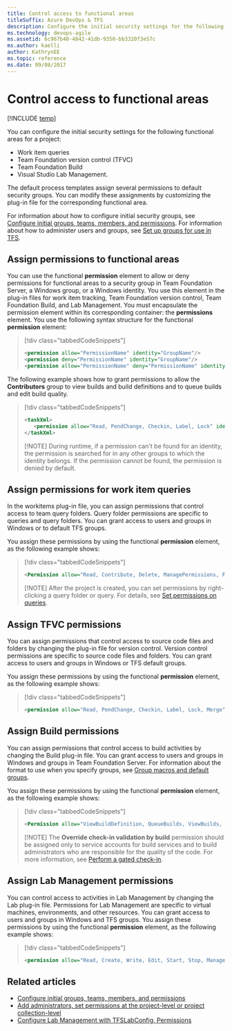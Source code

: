 ```yaml
---
title: Control access to functional areas
titleSuffix: Azure DevOps & TFS
description: Configure the initial security settings for the following functional areas for a project in Team Foundation Server
ms.technology: devops-agile
ms.assetid: 6c967b40-4842-41db-9350-bb3320f3e57c
ms.author: kaelli
author: KathrynEE
ms.topic: reference
ms.date: 09/08/2017
---
```


# Control access to functional areas

[!INCLUDE [temp](../../includes/customization-phase-0-and-1-plus-version-header.md)]

You can configure the initial security settings for the following functional areas for a project:

- Work item queries
- Team Foundation version control (TFVC)
- Team Foundation Build
- Visual Studio Lab Management.

The default process templates assign several permissions to default security groups. You can modify these assignments by customizing the plug-in file for the corresponding functional area.

For information about how to configure initial security groups, see [Configure initial groups, teams, members, and permissions](configure-initial-groups-teams-members-permissions.md). For information about how to administer users and groups, see [Set up groups for use in TFS](/azure/devops/server/admin/setup-ad-groups).

<a name="ElementsFunctionalArea"></a>

## Assign permissions to functional areas

You can use the functional **permission** element to allow or deny permissions for functional areas to a security group in Team Foundation Server, a Windows group, or a Windows identity. You use this element in the plug-in files for work item tracking, Team Foundation version control, Team Foundation Build, and Lab Management. You must encapsulate the permission element within its corresponding container: the **permissions** element. You use the following syntax structure for the functional **permission** element:

> [!div class="tabbedCodeSnippets"]
>
> ```XML
> <permission allow="PermissionName" identity="GroupName"/>
> <permission deny="PermissionName" identity="GroupName"/>
> <permission allow="PermissionName" deny="PermissionName" identity="GroupName"/>
> ```

The following example shows how to grant permissions to allow the **Contributors** group to view builds and build definitions and to queue builds and edit build quality.

> [!div class="tabbedCodeSnippets"]
>
> ```XML
> <taskXml>
>    <permission allow="Read, PendChange, Checkin, Label, Lock" identity="[$$PROJECTNAME$$]\Contributors"/>
> </taskXml>
> ```
>
> [!NOTE]
> During runtime, if a permission can't be found for an identity, the permission is searched for in any other groups to which the identity belongs. If the permission cannot be found, the permission is denied by default.

<a name="Queries"></a>

## Assign permissions for work item queries

In the workitems plug-in file, you can assign permissions that control access to team query folders. Query folder permissions are specific to queries and query folders. You can grant access to users and groups in Windows or to default TFS groups.

You assign these permissions by using the functional **permission** element, as the following example shows:

> [!div class="tabbedCodeSnippets"]
>
> ```XML
> <Permission allow="Read, Contribute, Delete, ManagePermissions, FullControl" identity="="[$$PROJECTNAME$$]\$$PROJECTADMINGROUP$$" />
> ```
>
> [!NOTE]
> After the project is created, you can set permissions by right-clicking a query folder or query. For details, see [Set permissions on queries](../../boards/queries/set-query-permissions.md).

<a name="VersionControl"></a>

## Assign TFVC permissions

You can assign permissions that control access to source code files and folders by changing the plug-in file for version control. Version control permissions are specific to source code files and folders. You can grant access to users and groups in Windows or TFS default groups.

You assign these permissions by using the functional **permission** element, as the following example shows:

> [!div class="tabbedCodeSnippets"]
>
> ```XML
> <permission allow="Read, PendChange, Checkin, Label, Lock, Merge" identity="[$$PROJECTNAME$$]\@@Contributors@@" />
> ```

<a name="Build"></a>

## Assign Build permissions

You can assign permissions that control access to build activities by changing the Build plug-in file. You can grant access to users and groups in Windows and groups in Team Foundation Server. For information about the format to use when you specify groups, see [Group macros and default groups](configure-initial-groups-teams-members-permissions.md#group-macros).

You assign these permissions by using the functional **permission** element, as the following example shows:

> [!div class="tabbedCodeSnippets"]
>
> ```XML
> <Permission allow="ViewBuildDefinition, QueueBuilds, ViewBuilds, EditBuildQuality" identity="[$$PROJECTNAME$$]\@@Contributors@@" />
> ```
>
> [!NOTE]
> The **Override check-in validation by build** permission should be assigned only to service accounts for build services and to build administrators who are responsible for the quality of the code. For more information, see [Perform a gated check-in](../../repos/tfvc/check-folder-controlled-by-gated-check-build-process.md).

<a name="LabManagement"></a>

## Assign Lab Management permissions

You can control access to activities in Lab Management by changing the Lab plug-in file. Permissions for Lab Management are specific to virtual machines, environments, and other resources. You can grant access to users and groups in Windows and TFS groups. You assign these permissions by using the functional **permission** element, as the following example shows:

> [!div class="tabbedCodeSnippets"]
>
> ```XML
> <permission allow="Read, Create, Write, Edit, Start, Stop, ManageSnapshots, Pause" identity="[$$PROJECTNAME$$]\@@Contributors@@" />
> ```

## Related articles

- [Configure initial groups, teams, members, and permissions](configure-initial-groups-teams-members-permissions.md)
- [Add administrators, set permissions at the project-level or project collection-level](../../organizations/security/set-project-collection-level-permissions.md)
- [Configure Lab Management with TFSLabConfig, Permissions](/azure/devops/server/command-line/tfslabconfig-cmd)
